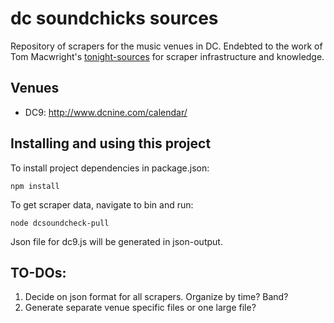 # dc soundchicks sources

Repository of scrapers for the music venues in DC. Endebted to the work of Tom Macwright's [tonight-sources](https://github.com/tmcw/tonight-sources) for scraper infrastructure and knowledge.

## Venues

* DC9: http://www.dcnine.com/calendar/

## Installing and using this project
To install project dependencies in package.json:
````
npm install
````
To get scraper data, navigate to bin and run:
````
node dcsoundcheck-pull
````
Json file for dc9.js will be generated in json-output.

## TO-DOs:
1. Decide on json format for all scrapers. Organize by time? Band? 
2. Generate separate venue specific files or one large file?